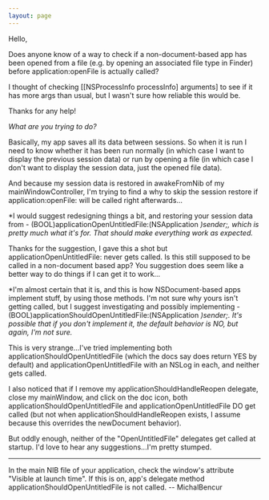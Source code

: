 ```yaml
---
layout: page
---
```


Hello,

Does anyone know of a way to check if a non-document-based app has been opened from a file (e.g. by opening an associated file type in Finder) before application:openFile is actually called?

I thought of checking [[NSProcessInfo processInfo] arguments] to see if it has more args than usual, but I wasn't sure how reliable this would be.

Thanks for any help!

*What are you trying to do?*

Basically, my app saves all its data between sessions.  So when it is run I need to know whether it has been run normally (in which case I want to display the previous session data) or run by opening a file (in which case I don't want to display the session data, just the opened file data).

And because my session data is restored in awakeFromNib of my mainWindowController, I'm trying to find a why to skip the session restore if application:openFile: will be called right afterwards...

*I would suggest redesigning things a bit, and restoring your session data from     - (BOOL)applicationOpenUntitledFile:(NSApplication *)sender;, which is pretty much what it's for. That should make everything work as expected.*

Thanks for the suggestion, I gave this a shot but applicationOpenUntitledFile: never gets called.  Is this still supposed to be called in a non-document based app?  You suggestion does seem like a better way to do things if I can get it to work...

*I'm almost certain that it is, and this is how NSDocument-based apps implement stuff, by using those methods. I'm not sure why yours isn't getting called, but I suggest investigating and possibly implementing     - (BOOL)applicationShouldOpenUntitledFile:(NSApplication *)sender;. It's possible that if you don't implement it, the default behavior is NO, but again, I'm not sure.*

This is very strange...I've tried implementing both applicationShouldOpenUntitledFile (which the docs say does return YES by default) and applicationOpenUntitledFile with an NSLog in each, and neither gets called.

I also noticed that if I remove my applicationShouldHandleReopen delegate, close my mainWindow, and click on the doc icon, both applicationShouldOpenUntitledFile and applicationOpenUntitledFile DO get called (but not when applicationShouldHandleReopen exists, I assume because this overrides the newDocument behavior).

But oddly enough, neither of the "OpenUntitledFile" delegates get called at startup.  I'd love to hear any suggestions...I'm pretty stumped.

----

In the main NIB file of your application, check the window's attribute "Visible at launch time". If this is on, app's delegate method applicationShouldOpenUntitledFile is not called. -- MichalBencur
